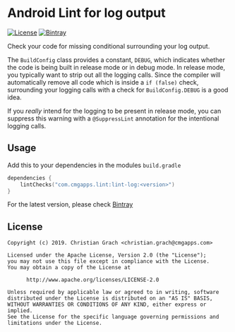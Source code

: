 # Android Lint for log output

[![License](https://img.shields.io/badge/license-Apache%202-blue.svg?style=for-the-badge)](https://www.apache.org/licenses/LICENSE-2.0)
[![Bintray](https://img.shields.io/bintray/v/chrimaeon/maven/com.cmgapps.lint%3Alint-logdebug.svg?style=for-the-badge)](https://bintray.com/chrimaeon/maven/com.cmgapps.lint%3Alint-logdebug)

Check your code for missing conditional surrounding your log output.

The `BuildConfig` class provides a constant, `DEBUG`, which indicates whether the code is being built in release mode
or in debug mode. In release mode, you typically want to strip out all the logging calls. Since the compiler will
automatically remove all code which is inside a `if (false)` check, surrounding your logging calls with a check for 
`BuildConfig.DEBUG` is a good idea.

If you *really* intend for the logging to be present in release mode, you can suppress this warning with a `@SuppressLint`
annotation for the intentional logging calls.

## Usage

Add this to your dependencies in the modules `build.gradle`

```kotlin
dependencies {
    lintChecks("com.cmgapps.lint:lint-log:<version>")
}
```
For the latest version, please check [Bintray](https://bintray.com/chrimaeon/maven/com.cmgapps.lint%3Alint-log/_latestVersion)

## License

```text
Copyright (c) 2019. Christian Grach <christian.grach@cmgapps.com>

Licensed under the Apache License, Version 2.0 (the "License");
you may not use this file except in compliance with the License.
You may obtain a copy of the License at

      http://www.apache.org/licenses/LICENSE-2.0

Unless required by applicable law or agreed to in writing, software
distributed under the License is distributed on an "AS IS" BASIS,
WITHOUT WARRANTIES OR CONDITIONS OF ANY KIND, either express or implied.
See the License for the specific language governing permissions and
limitations under the License.
```
